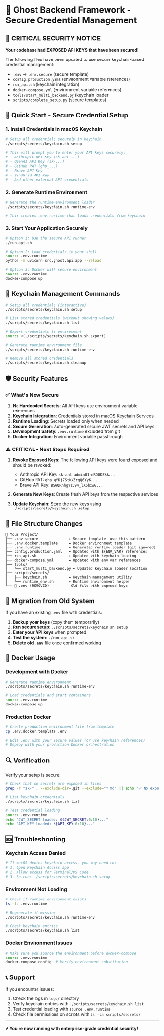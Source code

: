 # 🔐 Ghost Backend Framework - Secure Credential Management

## 🚨 CRITICAL SECURITY NOTICE

**Your codebase had EXPOSED API KEYS that have been secured!**

The following files have been updated to use secure keychain-based credential management:
- `.env` → `.env.secure` (secure template)
- `config.production.yaml` (environment variable references)
- `run_api.sh` (keychain integration) 
- `docker-compose.yml` (environment variable references)
- `tools/start_multi_backend.py` (keychain loader)
- `scripts/complete_setup.py` (secure templates)

## 🔑 Quick Start - Secure Credential Setup

### 1. Install Credentials in macOS Keychain

```bash
# Setup all credentials securely in keychain
./scripts/secrets/keychain.sh setup

# This will prompt you to enter your API keys securely:
# - Anthropic API Key (sk-ant-...)
# - OpenAI API Key (sk-...)  
# - GitHub PAT (ghp_...)
# - Brave API Key
# - SendGrid API Key
# - And other external API credentials
```

### 2. Generate Runtime Environment

```bash
# Generate the runtime environment loader
./scripts/secrets/keychain.sh runtime-env

# This creates .env.runtime that loads credentials from keychain
```

### 3. Start Your Application Securely

```bash
# Option 1: Use the secure API runner
./run_api.sh

# Option 2: Load credentials in your shell
source .env.runtime
python -m uvicorn src.ghost.api:app --reload

# Option 3: Docker with secure environment
source .env.runtime
docker-compose up
```

## 🔐 Keychain Management Commands

```bash
# Setup all credentials (interactive)
./scripts/secrets/keychain.sh setup

# List stored credentials (without showing values)
./scripts/secrets/keychain.sh list

# Export credentials to environment
source <(./scripts/secrets/keychain.sh export)

# Generate runtime environment file
./scripts/secrets/keychain.sh runtime-env

# Remove all stored credentials
./scripts/secrets/keychain.sh cleanup
```

## 🛡️ Security Features

### ✅ What's Now Secure

1. **No Hardcoded Secrets**: All API keys use environment variable references
2. **Keychain Integration**: Credentials stored in macOS Keychain Services
3. **Runtime Loading**: Secrets loaded only when needed
4. **Secure Generation**: Auto-generated secure JWT secrets and API keys
5. **Development Safety**: `.env.runtime` excluded from git
6. **Docker Integration**: Environment variable passthrough

### ⚠️ CRITICAL - Next Steps Required

1. **Revoke Exposed Keys**: The following API keys were found exposed and should be revoked:
   - Anthropic API Key: `sk-ant-admin01-nRD0KZkk...` 
   - GitHub PAT: `ghp_qYDj7StKxZrqQ6YyK...`
   - Brave API Key: `BSAQRnhgYzC94_lX5bxwG...`

2. **Generate New Keys**: Create fresh API keys from the respective services

3. **Update Keychain**: Store the new keys using `./scripts/secrets/keychain.sh setup`

## 📁 File Structure Changes

```
📁 Your Project/
├── .env.secure              ← Secure template (use this pattern)  
├── .env.docker.template     ← Docker environment template
├── .env.runtime             ← Generated runtime loader (git ignored)
├── config.production.yaml   ← Updated with ${ENV_VAR} references
├── run_api.sh               ← Updated with keychain loading
├── docker-compose.yml       ← Updated with env var references
├── tools/
│   └── start_multi_backend.py ← Updated keychain loader location
├── scripts/secrets/
│   ├── keychain.sh          ← Keychain management utility
│   └── runtime_env.sh       ← Runtime environment helper
└── 🚨 .env (REMOVED)        ← Old file with exposed keys
```

## 🔄 Migration from Old System

If you have an existing `.env` file with credentials:

1. **Backup your keys** (copy them temporarily)
2. **Run secure setup**: `./scripts/secrets/keychain.sh setup`
3. **Enter your API keys** when prompted
4. **Test the system**: `./run_api.sh`
5. **Delete old `.env`** file once confirmed working

## 🐳 Docker Usage

### Development with Docker

```bash
# Generate runtime environment
./scripts/secrets/keychain.sh runtime-env

# Load credentials and start containers  
source .env.runtime
docker-compose up
```

### Production Docker

```bash
# Create production environment file from template
cp .env.docker.template .env

# Edit .env with your secure values (or use keychain references)
# Deploy with your production Docker orchestration
```

## 🔍 Verification

Verify your setup is secure:

```bash
# Check that no secrets are exposed in files
grep -r "sk-" . --exclude-dir=.git --exclude="*.md" || echo "✅ No exposed secrets found"

# List keychain credentials
./scripts/secrets/keychain.sh list

# Test credential loading
source .env.runtime
echo "JWT_SECRET loaded: ${JWT_SECRET:0:10}..." 
echo "API_KEY loaded: ${API_KEY:0:10}..."
```

## 🆘 Troubleshooting

### Keychain Access Denied
```bash
# If macOS denies keychain access, you may need to:
# 1. Open Keychain Access app
# 2. Allow access for Terminal/VS Code
# 3. Re-run: ./scripts/secrets/keychain.sh setup
```

### Environment Not Loading
```bash
# Check if runtime environment exists
ls -la .env.runtime

# Regenerate if missing
./scripts/secrets/keychain.sh runtime-env

# Check keychain entries
./scripts/secrets/keychain.sh list
```

### Docker Environment Issues
```bash
# Make sure you source the environment before docker-compose
source .env.runtime
docker-compose config  # Verify environment substitution
```

## 📞 Support

If you encounter issues:
1. Check the logs in `logs/` directory
2. Verify keychain entries with `./scripts/secrets/keychain.sh list`
3. Test credential loading with `source .env.runtime`
4. Check file permissions on scripts with `ls -la scripts/secrets/`

---

**⚡ You're now running with enterprise-grade credential security!**
